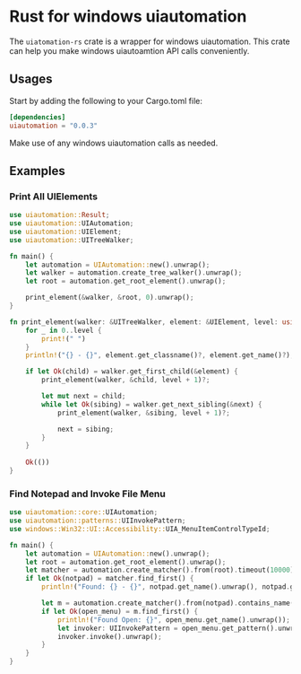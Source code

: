 # Rust for windows uiautomation

The `uiatomation-rs` crate is a wrapper for windows uiautomation. This crate can help you make windows uiautoamtion API calls conveniently.

## Usages

Start by adding the following to your Cargo.toml file:

``` toml
[dependencies]
uiautomation = "0.0.3"
```

Make use of any windows uiautomation calls as needed.

## Examples

### Print All UIElements

``` rust
use uiautomation::Result;
use uiautomation::UIAutomation;
use uiautomation::UIElement;
use uiautomation::UITreeWalker;

fn main() {
    let automation = UIAutomation::new().unwrap();
    let walker = automation.create_tree_walker().unwrap();
    let root = automation.get_root_element().unwrap();

    print_element(&walker, &root, 0).unwrap();
}

fn print_element(walker: &UITreeWalker, element: &UIElement, level: usize) -> Result<()> {
    for _ in 0..level {
        print!(" ")
    }
    println!("{} - {}", element.get_classname()?, element.get_name()?);

    if let Ok(child) = walker.get_first_child(&element) {
        print_element(walker, &child, level + 1)?;

        let mut next = child;
        while let Ok(sibing) = walker.get_next_sibling(&next) {
            print_element(walker, &sibing, level + 1)?;

            next = sibing;
        }
    }
    
    Ok(())
}
```

### Find Notepad and Invoke File Menu

``` rust
use uiautomation::core::UIAutomation;
use uiautomation::patterns::UIInvokePattern;
use windows::Win32::UI::Accessibility::UIA_MenuItemControlTypeId;

fn main() {
    let automation = UIAutomation::new().unwrap();
    let root = automation.get_root_element().unwrap();
    let matcher = automation.create_matcher().from(root).timeout(10000).contains_name("记事本").classname("Notepad");
    if let Ok(notpad) = matcher.find_first() {
        println!("Found: {} - {}", notpad.get_name().unwrap(), notpad.get_classname().unwrap());

        let m = automation.create_matcher().from(notpad).contains_name("文件").control_type(UIA_MenuItemControlTypeId);
        if let Ok(open_menu) = m.find_first() {
            println!("Found Open: {}", open_menu.get_name().unwrap());
            let invoker: UIInvokePattern = open_menu.get_pattern().unwrap();
            invoker.invoke().unwrap();
        }
    }
}
```
